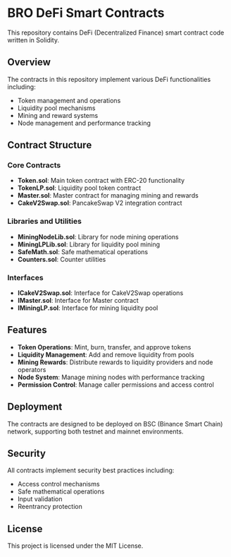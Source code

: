 # BRO DeFi Smart Contracts

This repository contains DeFi (Decentralized Finance) smart contract code written in Solidity.

## Overview

The contracts in this repository implement various DeFi functionalities including:
- Token management and operations
- Liquidity pool mechanisms
- Mining and reward systems
- Node management and performance tracking

## Contract Structure

### Core Contracts
- **Token.sol**: Main token contract with ERC-20 functionality
- **TokenLP.sol**: Liquidity pool token contract
- **Master.sol**: Master contract for managing mining and rewards
- **CakeV2Swap.sol**: PancakeSwap V2 integration contract

### Libraries and Utilities
- **MiningNodeLib.sol**: Library for node mining operations
- **MiningLPLib.sol**: Library for liquidity pool mining
- **SafeMath.sol**: Safe mathematical operations
- **Counters.sol**: Counter utilities

### Interfaces
- **ICakeV2Swap.sol**: Interface for CakeV2Swap operations
- **IMaster.sol**: Interface for Master contract
- **IMiningLP.sol**: Interface for mining liquidity pool

## Features

- **Token Operations**: Mint, burn, transfer, and approve tokens
- **Liquidity Management**: Add and remove liquidity from pools
- **Mining Rewards**: Distribute rewards to liquidity providers and node operators
- **Node System**: Manage mining nodes with performance tracking
- **Permission Control**: Manage caller permissions and access control

## Deployment

The contracts are designed to be deployed on BSC (Binance Smart Chain) network, supporting both testnet and mainnet environments.

## Security

All contracts implement security best practices including:
- Access control mechanisms
- Safe mathematical operations
- Input validation
- Reentrancy protection

## License

This project is licensed under the MIT License.
